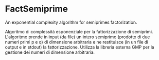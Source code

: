 # FactSemiprime
An exponential complexity algorithm for semiprimes factorization.

Algoritmo di complessità esponenziale per la fattorizzazione di semiprimi.
L'algoritmo prende in input (da file) un intero semiprimo (prodotto di due numeri primi p e q) di dimensione arbitraria e ne restituisce (in un file di output e in stdout) la fattorizzazione.
Utilizza la libreria esterna GMP per la gestione dei numeri di dimensione arbitraria. 
